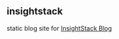 insightstack
-----------------------
static blog site for [InsightStack Blog](www.insightstack.co.za)